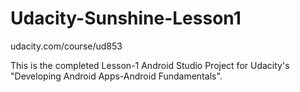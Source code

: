 # Udacity-Sunshine-Lesson1
udacity.com/course/ud853

This is the completed Lesson-1 Android Studio Project for Udacity's "Developing Android Apps-Android Fundamentals".
